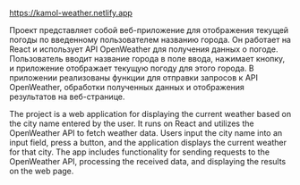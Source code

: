 https://kamol-weather.netlify.app

Проект представляет собой веб-приложение для отображения текущей погоды по введенному пользователем названию города. Он работает на React и использует API OpenWeather для получения данных о погоде. Пользователь вводит название города в поле ввода, нажимает кнопку, и приложение отображает текущую погоду для этого города. В приложении реализованы функции для отправки запросов к API OpenWeather, обработки полученных данных и отображения результатов на веб-странице.



The project is a web application for displaying the current weather based on the city name entered by the user. It runs on React and utilizes the OpenWeather API to fetch weather data. Users input the city name into an input field, press a button, and the application displays the current weather for that city. The app includes functionality for sending requests to the OpenWeather API, processing the received data, and displaying the results on the web page.